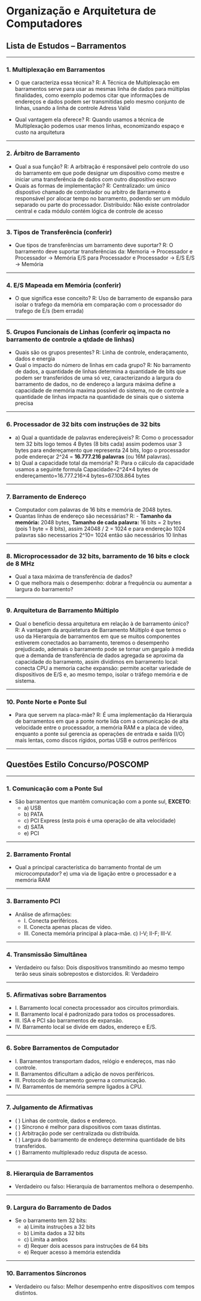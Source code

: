 ﻿
# Organização e Arquitetura de Computadores  
## Lista de Estudos – Barramentos

---

### 1. Multiplexação em Barramentos
- O que caracteriza essa técnica?
R: A Técnica de Multiplexação em barramentos serve para usar as mesmas linha de dados para múltiplas finalidades, como exemplo podemos citar que informações de endereços e dados podem ser transmitidas pelo mesmo conjunto de linhas, usando a linha de controle Adress Valid

- Qual vantagem ela oferece?
R: Quando usamos a técnica de Multiplexação podemos usar menos linhas, economizando espaço e custo na arquitetura
---

### 2. Árbitro de Barramento
- Qual a sua função?
R: A arbitração é responsável pelo controle do uso do barramento em que pode designar um dispositivo como mestre e iniciar uma transferência de dados com outro dispositivo escravo
- Quais as formas de implementação?
R: Centralizado: um único dispostivo chamado de controlador ou arbitro de Barramento é responsável por alocar tempo no barramento, podendo ser um módulo separado ou parte do processador. Distribuído: Não existe controlador central e cada módulo contém lógica de controle de acesso


---

### 3. Tipos de Transferência (conferir)
- Que tipos de transferências um barramento deve suportar?
R: O barramento deve suportar transferências da:
Memoria -> Processador e Processador -> Memória
E/S para Processador e Processador -> E/S
E/S -> Memória


---

### 4. E/S Mapeada em Memória (conferir)
- O que significa esse conceito?
R: Uso de barramento de expansão para isolar o trafego da memória em comparação com o processador do trafego de E/s (bem errada)

---

### 5. Grupos Funcionais de Linhas (conferir oq impacta no barramento de controle a qtdade de linhas)
- Quais são os grupos presentes?
R: Linha de controle, enderaçamento, dados e energia
- Qual o impacto do número de linhas em cada grupo?
R: No barramento de dados, a quantidade de linhas determina a quantidade de bits que podem ser transferidos de uma só vez, caracterizando a largura do barramento de dados, no de endereço a largura máxima define a capacidade de memória maxima possível do sistema, no de controle a quantidade de linhas impacta na quantidade de sinais que o sistema precisa

---

### 6. Processador de 32 bits com instruções de 32 bits
- a) Qual a quantidade de palavras endereçáveis?
R: Como o processador tem 32 bits logo temos 4 Bytes (8 bits cada)  assim podemos usar 3 bytes para endereçamento que representa 24 bits, logo o processador pode endereçar 2^24 = **16.777.216 palavras** (ou 16M palavras).
- b) Qual a capacidade total da memória?
R: Para o cálculo da capacidade usamos a seguinte formula
Capacidade=2^24×4 bytes de endereçamento=16.777.216×4 bytes=67.108.864 bytes


---

### 7. Barramento de Endereço
- Computador com palavras de 16 bits e memória de 2048 bytes.
- Quantas linhas de endereço são necessárias?
R: -   **Tamanho da memória:** 2048 bytes, **Tamanho de cada palavra:** 16 bits = 2 bytes (pois 1 byte = 8 bits), assim 24048 / 2 = 1024 e para endereção 1024 palavras são necessarios 2^10= 1024 então são necessários 10 linhas

---

### 8. Microprocessador de 32 bits, barramento de 16 bits e clock de 8 MHz
- Qual a taxa máxima de transferência de dados?
- O que melhora mais o desempenho: dobrar a frequência ou aumentar a largura do barramento?

---

### 9. Arquitetura de Barramento Múltiplo
- Qual o benefício dessa arquitetura em relação à de barramento único?
R: A vantagem da arquietetura de Barramento Múltiplo é que temos o uso da Hierarquia de barramentos em que se muitos componentes estiverem conectados ao barramento, teremos o desempenho prejudicado, ademais o barramento pode se tornar um gargalo à medida que a demanda de transferência de dados agregada se aproxima da capacidade do barramento, assim dividimos em 
barramento local: conecta CPU a memoria cache
expansão: permite aceitar variedade de dispositivos de E/S e, ao mesmo tempo, isolar o tráfego memória e de sistema.

---

### 10. Ponte Norte e Ponte Sul
- Para que servem na placa-mãe?
R: É uma implementação da Hierarquia de barramentos em que a ponte norte lida com a comunicação de alta velocidade entre o processador, a memória RAM e a placa de vídeo, enquanto a ponte sul gerencia as operações de entrada e saída (I/O) mais lentas, como discos rígidos, portas USB e outros periféricos

---

## Questões Estilo Concurso/POSCOMP

---

### 1. Comunicação com a Ponte Sul
- São barramentos que mantêm comunicação com a ponte sul, **EXCETO**:
  - a) USB  
  - b) PATA  
  - c) PCI Express  (esta pois é uma operação de alta velocidade)
  - d) SATA  
  - e) PCI  

---

### 2. Barramento Frontal
- Qual a principal característica do barramento frontal de um microcomputador?
e) uma via de ligação entre o processador e a memória RAM

---

### 3. Barramento PCI
- Análise de afirmações:
  - I. Conecta periféricos.
  - II. Conecta apenas placas de vídeo.
  - III. Conecta memória principal à placa-mãe.
c) I-V; II-F; III-V.
---

### 4. Transmissão Simultânea
- Verdadeiro ou falso: Dois dispositivos transmitindo ao mesmo tempo terão seus sinais sobrepostos e distorcidos.
R: Verdadeiro


---

### 5. Afirmativas sobre Barramentos
- I. Barramento local conecta processador aos circuitos primordiais.
- II. Barramento local é padronizado para todos os processadores.
- III. ISA e PCI são barramentos de expansão.
- IV. Barramento local se divide em dados, endereço e E/S.

---

### 6. Sobre Barramentos de Computador
- I. Barramentos transportam dados, relógio e endereços, mas não controle.
- II. Barramentos dificultam a adição de novos periféricos.
- III. Protocolo de barramento governa a comunicação.
- IV. Barramentos de memória sempre ligados à CPU.

---

### 7. Julgamento de Afirmativas
- ( ) Linhas de controle, dados e endereço.  
- ( ) Síncrono é melhor para dispositivos com taxas distintas.  
- ( ) Arbitração pode ser centralizada ou distribuída.  
- ( ) Largura do barramento de endereço determina quantidade de bits transferidos.  
- ( ) Barramento multiplexado reduz disputa de acesso.

---

### 8. Hierarquia de Barramentos
- Verdadeiro ou falso: Hierarquia de barramentos melhora o desempenho.

---

### 9. Largura do Barramento de Dados
- Se o barramento tem 32 bits:
  - a) Limita instruções a 32 bits
  - b) Limita dados a 32 bits
  - c) Limita a ambos
  - d) Requer dois acessos para instruções de 64 bits
  - e) Requer acesso à memória estendida

---

### 10. Barramentos Síncronos
- Verdadeiro ou falso: Melhor desempenho entre dispositivos com tempos distintos.
